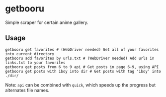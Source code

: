 # getbooru

Simple scraper for certain anime gallery.

## Usage

```shell
getbooru get favorites # (WebDriver needed) Get all of your favorites into current directory
getbooru add favorites by urls.txt # (WebDriver needed) Add urls in links.txt to your favorites
getbooru get posts from 6 to 9 api # Get posts in page 6-9, using API
getbooru get posts with 1boy into dir # Get posts with tag '1boy' into ./dir/
```

Note: `api` can be combined with `quick`, which speeds up the progress but alternates file names.
